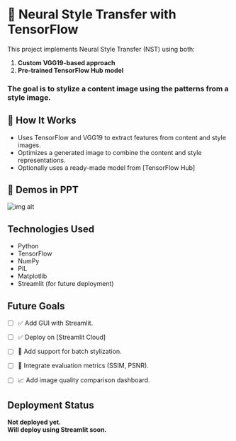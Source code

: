 # 🎨 Neural Style Transfer with TensorFlow

This project implements Neural Style Transfer (NST) using both:
1. **Custom VGG19-based approach**
2. **Pre-trained TensorFlow Hub model**

### The goal is to stylize a content image using the patterns from a style image.


## 🚀 How It Works

- Uses TensorFlow and VGG19 to extract features from content and style images.
- Optimizes a generated image to combine the content and style representations.
- Optionally uses a ready-made model from [TensorFlow Hub]


## 🧪 Demos in PPT 
![img alt](https://github.com/Tridibesh-033/neural-style-transfer/blob/main/neural-style-transfer.ipynb)


## Technologies Used

- Python
- TensorFlow
- NumPy
- PIL
- Matplotlib
- Streamlit (for future deployment)



## Future Goals

- [ ] ✅ Add GUI with Streamlit.
- [ ] ✅ Deploy on [Streamlit Cloud]
- [ ] 🔁 Add support for batch stylization.
- [ ] 🧪 Integrate evaluation metrics (SSIM, PSNR).
- [ ] 📈 Add image quality comparison dashboard.



## Deployment Status

**Not deployed yet.**  
**Will deploy using Streamlit soon.**

